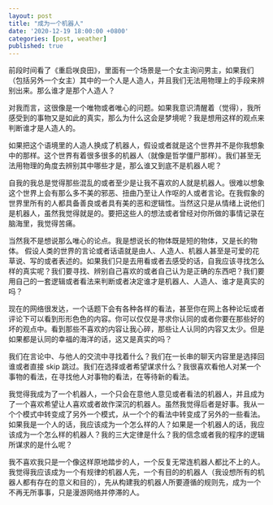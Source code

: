 ```yaml
---
layout: post
title: "成为一个机器人"
date: '2020-12-19 18:00:00 +0800'
categories: [post, weather]
published: true
---
```


前段时间看了《重启咲良田》，里面有一个场景是一个女主询问男主，如果我们（包括另外一个女主）其中的一个人是人造人，并且我们无法用物理上的手段来辨别出来。那么谁才是那个人造人？

对我而言，这很像是一个唯物或者唯心的问题。如果我意识清醒着（觉得），我所感受到的事物又是如此的真实，那么为什么这会是梦境呢？我是想用这样的观点来判断谁才是人造人的。

如果把这个语境里的人造人换成了机器人，假设或者就是这个世界并不是你我想象中的那样。这个世界有着很多很多的机器人（就像是哲学僵尸那样）。我们甚至无法用物理的角度去辨别其中哪些才是，那么谁又到底不是机器人呢？

自我的我总是觉得那些混乱的或者至少是让我不喜欢的人就是机器人。很难以想象这个世界上会有那么多不美的邪恶、扭曲乃至让人作呕的人或者言论。在我假象的世界里所有的人都具备善良或者具有美的恶和逻辑性。当然这只是从情绪上说他们是机器人，虽然我觉得就是的。要把这些人的想法或者曾经对你所做的事情记录在脑海里，我觉得苦痛。

当然我不是想说那么唯心的论点。我是想说长的物体既是短的物体，又是长的物体。 假设人类的世界的言论或者话语就是由人、人造人、机器人甚至是可爱的花草说、写的或者表述的。如果我们只是去用看或者去感受的话，自我应该寻找怎么样的真实呢？我们要寻找、辨别自己喜欢的或者自己认为是正确的东西吧？我们要用自己的一套逻辑或者看法来判断或者决定谁才是机器人、人造人、谁才是真实的吗？

现在的网络很发达，一个话题下会有各种各样的看法，甚至你在网上各种论坛或者评论下可以看到形形色色的内容。你可以仅仅是寻求你认同的或者你要在那些好的坏的观点中。看到那些不喜欢的内容让我心碎，那些让人认同的内容又太少。但是如果都是认同的幸福的海洋的话，这又是真实的吗？

我们在言论中、与他人的交流中寻找着什么？我们在一长串的聊天内容里是选择回谁或者直接 skip 跳过。我们在选择或者希望谋求什么？我很喜欢看他人对某一个事物的看法，在寻找他人对事物的看法，在等待新的看法。

我觉得我成为了一个机器人，一个只会在意他人意见或者看法的机器人，并且成为了一个喜欢希望让人喜欢或者故作深沉的机器人。虽然我觉得后者是好事。我从一个个模式中转变成了另外一个模式，从一个个的看法中转变成了另外的一些看法。如果我是一个人的话，我应该成为一个怎么样的人？如果是一个机器人的话，我应该成为一个怎么样的机器人？我的三大定律是什么？我的信念或者我的程序的逻辑所谋求的是什么呢？

我不喜欢我只是一个像这样原地踏步的人，一个反复无常连机器人都比不上的人。我觉得我应该成为一个有规律的机器人先，一个有目的的机器人（我设想所有的机器人都有存在的意义和目的），先从构建我的机器人所要遵循的规则先，成为一个不再无所事事，只是漫游网络并停滞的人。
